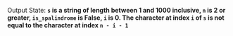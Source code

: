 Output State: **`s` is a string of length between 1 and 1000 inclusive, `n` is 2 or greater, `is_spalindrome` is False, `i` is 0. The character at index `i` of `s` is not equal to the character at index `n - i - 1`**